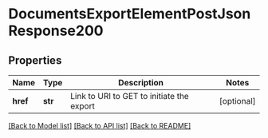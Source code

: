 # DocumentsExportElementPostJsonResponse200

## Properties
Name | Type | Description | Notes
------------ | ------------- | ------------- | -------------
**href** | **str** | Link to URI to GET to initiate the export | [optional] 

[[Back to Model list]](../README.md#documentation-for-models) [[Back to API list]](../README.md#documentation-for-api-endpoints) [[Back to README]](../README.md)


